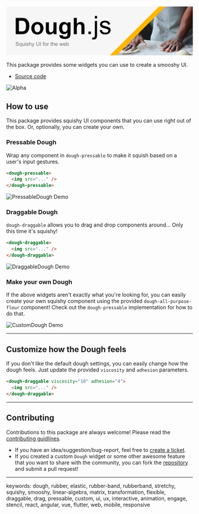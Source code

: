 ![Dough JS](./assets/images/dough-web-logo@repo.jpeg)

This package provides some widgets you can use to create a smooshy UI.

- [Source code](https://github.com/josiahsrc/dough)

<!-- a yellow warning that this package is in alpha -->

![Alpha](https://img.shields.io/badge/alpha-yellow.svg)

## How to use

This package provides squishy UI components that you can use right out of the box. Or, optionally, you can create your own.

### Pressable Dough

Wrap any component in `dough-pressable` to make it squish based on a user's input gestures.

```html
<dough-pressable>
  <img src="..." />
</dough-pressable>
```

![PressableDough Demo](./assets/gifs/pressable-dough.gif)

### Draggable Dough

`dough-draggable` allows you to drag and drop components around... Only this time it's squishy!

```html
<dough-draggable>
  <img src="..." />
</dough-draggable>
```

![DraggableDough Demo](./assets/gifs/draggable-dough.gif)

### Make your own Dough

If the above widgets aren't exactly what you're looking for, you can easily create your own squishy component using the provided `dough-all-purpose-flour` component! Check out the `dough-pressable` implementation for how to do that.

![CustomDough Demo](./assets/gifs/custom-dough.gif)

---

## Customize how the Dough feels

If you don't like the default dough settings, you can easily change how the dough feels. Just update the provided `viscosity` and `adhesion` parameters.

```html
<dough-draggable viscosity="10" adhesion="4">
  <img src="..." />
</dough-draggable>
```

---

## Contributing

Contributions to this package are always welcome! Please read the [contributing guidlines](../../CONTRIBUTING.md).

- If you have an idea/suggestion/bug-report, feel free to [create a ticket](https://github.com/josiahsrc/dough/issues).
- If you created a custom `Dough` widget or some other awesome feature that you want to share with the community, you can fork the [repository](https://github.com/josiahsrc/dough) and submit a pull request!

---

keywords: dough, rubber, elastic, rubber-band, rubberband, stretchy, squishy, smooshy, linear-algebra, matrix, transformation, flexible, draggable, drag, pressable, custom, ui, ux, interactive, animation, engage, stencil, react, angular, vue, flutter, web, mobile, responsive
